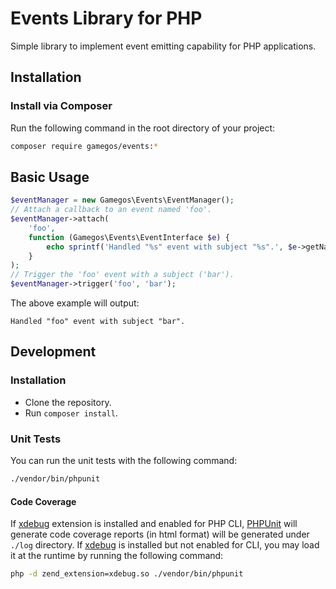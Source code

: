 # Events Library for PHP

Simple library to implement event emitting capability for PHP applications.

## Installation

### Install via Composer

Run the following command in the root directory of your project:
```sh
composer require gamegos/events:*
```

## Basic Usage

```php
$eventManager = new Gamegos\Events\EventManager();
// Attach a callback to an event named 'foo'.
$eventManager->attach(
    'foo',
    function (Gamegos\Events\EventInterface $e) {
        echo sprintf('Handled "%s" event with subject "%s".', $e->getName(), $e->getSubject());
    }
);
// Trigger the 'foo' event with a subject ('bar').
$eventManager->trigger('foo', 'bar');
```
The above example will output:

    Handled "foo" event with subject "bar".

## Development

### Installation

- Clone the repository.
- Run `composer install`.

### Unit Tests

You can run the unit tests with the following command:

```sh
./vendor/bin/phpunit
```

#### Code Coverage
If [xdebug](http://xdebug.org/) extension is installed and enabled for PHP CLI, [PHPUnit](https://phpunit.de/) will
generate code coverage reports (in html format) will be generated under `./log` directory. If [xdebug](http://xdebug.org/)
is installed but not enabled for CLI, you may load it at the runtime by running the following command:
```sh
php -d zend_extension=xdebug.so ./vendor/bin/phpunit
```

